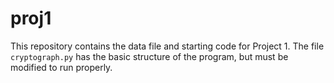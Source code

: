# proj1
This repository contains the data file and starting code for Project 1. The file `cryptograph.py` has the basic structure of the program, but must be modified to run properly.
